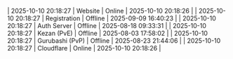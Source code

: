 | 2025-10-10 20:18:27 | Website | Online | 2025-10-10 20:18:26 |
| 2025-10-10 20:18:27 | Registration | Offline | 2025-09-09 16:40:23 |
| 2025-10-10 20:18:27 | Auth Server | Offline | 2025-08-18 09:33:31 |
| 2025-10-10 20:18:27 | Kezan (PvE) | Offline | 2025-08-03 17:58:02 |
| 2025-10-10 20:18:27 | Gurubashi (PvP) | Offline | 2025-08-23 21:44:06 |
| 2025-10-10 20:18:27 | Cloudflare | Online | 2025-10-10 20:18:26 |
